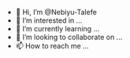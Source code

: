 - 👋 Hi, I’m @Nebiyu-Talefe
- 👀 I’m interested in ...
- 🌱 I’m currently learning ...
- 💞️ I’m looking to collaborate on ...
- 📫 How to reach me ...

<!---
Nebiyu-Talefe/Nebiyu-Talefe is a ✨ special ✨ repository because its `README.md` (this file) appears on your GitHub profile.
You can click the Preview link to take a look at your changes.
--->
